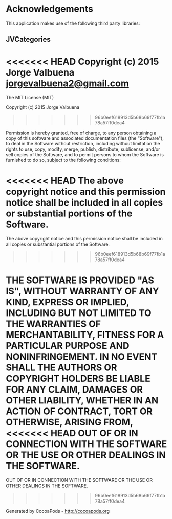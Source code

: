 # Acknowledgements
This application makes use of the following third party libraries:

## JVCategories

<<<<<<< HEAD
Copyright (c) 2015 Jorge Valbuena <jorgevalbuena2@gmail.com>
=======
The MIT License (MIT)

Copyright (c) 2015 Jorge Valbuena
>>>>>>> 96b0eef618913d5b68b69f77fb1a78a57ff0dea4

Permission is hereby granted, free of charge, to any person obtaining a copy
of this software and associated documentation files (the "Software"), to deal
in the Software without restriction, including without limitation the rights
to use, copy, modify, merge, publish, distribute, sublicense, and/or sell
copies of the Software, and to permit persons to whom the Software is
furnished to do so, subject to the following conditions:

<<<<<<< HEAD
The above copyright notice and this permission notice shall be included in
all copies or substantial portions of the Software.
=======
The above copyright notice and this permission notice shall be included in all
copies or substantial portions of the Software.
>>>>>>> 96b0eef618913d5b68b69f77fb1a78a57ff0dea4

THE SOFTWARE IS PROVIDED "AS IS", WITHOUT WARRANTY OF ANY KIND, EXPRESS OR
IMPLIED, INCLUDING BUT NOT LIMITED TO THE WARRANTIES OF MERCHANTABILITY,
FITNESS FOR A PARTICULAR PURPOSE AND NONINFRINGEMENT. IN NO EVENT SHALL THE
AUTHORS OR COPYRIGHT HOLDERS BE LIABLE FOR ANY CLAIM, DAMAGES OR OTHER
LIABILITY, WHETHER IN AN ACTION OF CONTRACT, TORT OR OTHERWISE, ARISING FROM,
<<<<<<< HEAD
OUT OF OR IN CONNECTION WITH THE SOFTWARE OR THE USE OR OTHER DEALINGS IN
THE SOFTWARE.
=======
OUT OF OR IN CONNECTION WITH THE SOFTWARE OR THE USE OR OTHER DEALINGS IN THE
SOFTWARE.

>>>>>>> 96b0eef618913d5b68b69f77fb1a78a57ff0dea4

Generated by CocoaPods - http://cocoapods.org
